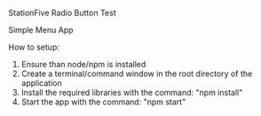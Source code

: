 StationFive Radio Button Test

Simple Menu App

How to setup:

1. Ensure than node/npm is installed
2. Create a terminal/command window in the root directory of the application
3. Install the required libraries with the command: "npm install"
4. Start the app with the command: "npm start"
